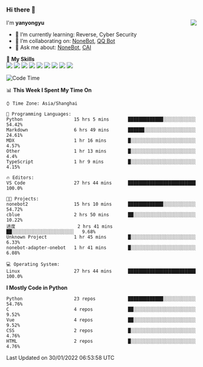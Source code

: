 ### Hi there 👋

<a href="#">
  <img align="right" src="https://github-readme-stats.vercel.app/api?username=yanyongyu&count_private=true&show_icons=true&bg_color=15,f2f7fd,E0EAFC" />
</a>

I'm **yanyongyu**

- 🌱 I’m currently learning: Reverse, Cyber Security
- 👯 I’m collaborating on: [NoneBot](https://github.com/nonebot), [QQ Bot](https://github.com/Mrs4s/go-cqhttp)
- 💬 Ask me about: [NoneBot](https://github.com/nonebot), [CAI](https://github.com/cscs181/CAI)

🌟 **My Skills**  
![](https://img.shields.io/badge/-Python-3e74a2?style=flat-square&logo=Python&logoColor=fff)
![](https://img.shields.io/badge/-Node.js-339933?style=flat-square&logo=Node.js&logoColor=fff)
![](https://img.shields.io/badge/-Vue-4fc08d?style=flat-square&logo=Vue.js&logoColor=fff)
![](https://img.shields.io/badge/-React-2d98ce?style=flat-square&logo=React&logoColor=fff)
![](https://img.shields.io/badge/-Docker-2496ED?style=flat-square&logo=Docker&logoColor=fff)
![](https://img.shields.io/badge/-Linux-000000?style=flat-square&logo=Linux&logoColor=fff)
![](https://img.shields.io/badge/-MySQL-4479A1?style=flat-square&logo=MySQL&logoColor=fff)
![](https://img.shields.io/badge/-Redis-DC382D?style=flat-square&logo=Redis&logoColor=fff)
![](https://img.shields.io/badge/-MongoDB-47A248?style=flat-square&logo=MongoDB&logoColor=fff)

<!--START_SECTION:waka-->
![Code Time](http://img.shields.io/badge/Code%20Time-2%2C076%20hrs%2015%20mins-blue)

📊 **This Week I Spent My Time On** 

```text
⌚︎ Time Zone: Asia/Shanghai

💬 Programming Languages: 
Python                   15 hrs 5 mins       █████████████░░░░░░░░░░░░   54.42% 
Markdown                 6 hrs 49 mins       ██████░░░░░░░░░░░░░░░░░░░   24.61% 
MDX                      1 hr 16 mins        █░░░░░░░░░░░░░░░░░░░░░░░░   4.57% 
Other                    1 hr 13 mins        █░░░░░░░░░░░░░░░░░░░░░░░░   4.4% 
TypeScript               1 hr 9 mins         █░░░░░░░░░░░░░░░░░░░░░░░░   4.15%

🔥 Editors: 
VS Code                  27 hrs 44 mins      █████████████████████████   100.0%

🐱‍💻 Projects: 
nonebot2                 15 hrs 10 mins      █████████████░░░░░░░░░░░░   54.72% 
cblue                    2 hrs 50 mins       ██░░░░░░░░░░░░░░░░░░░░░░░   10.22% 
进度                       2 hrs 41 mins       ██░░░░░░░░░░░░░░░░░░░░░░░   9.68% 
Unknown Project          1 hr 45 mins        █░░░░░░░░░░░░░░░░░░░░░░░░   6.33% 
nonebot-adapter-onebot   1 hr 41 mins        █░░░░░░░░░░░░░░░░░░░░░░░░   6.08%

💻 Operating System: 
Linux                    27 hrs 44 mins      █████████████████████████   100.0%

```

**I Mostly Code in Python** 

```text
Python                   23 repos            █████████████░░░░░░░░░░░░   54.76% 
C                        4 repos             ██░░░░░░░░░░░░░░░░░░░░░░░   9.52% 
Vue                      4 repos             ██░░░░░░░░░░░░░░░░░░░░░░░   9.52% 
CSS                      2 repos             █░░░░░░░░░░░░░░░░░░░░░░░░   4.76% 
HTML                     2 repos             █░░░░░░░░░░░░░░░░░░░░░░░░   4.76%

```



 Last Updated on 30/01/2022 06:53:58 UTC
<!--END_SECTION:waka-->
